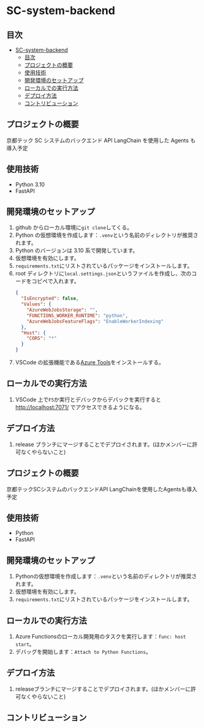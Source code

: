 # SC-system-backend

## 目次

- [SC-system-backend](#sc-system-backend)
  - [目次](#目次)
  - [プロジェクトの概要](#プロジェクトの概要)
  - [使用技術](#使用技術)
  - [開発環境のセットアップ](#開発環境のセットアップ)
  - [ローカルでの実行方法](#ローカルでの実行方法)
  - [デプロイ方法](#デプロイ方法)
  - [コントリビューション](#コントリビューション)

## プロジェクトの概要

京都テック SC システムのバックエンド API
LangChain を使用した Agents も導入予定

## 使用技術

- Python 3.10
- FastAPI

## 開発環境のセットアップ

1. github からローカル環境に`git clone`してくる。
2. Python の仮想環境を作成します：`.venv`という名前のディレクトリが推奨されます。
3. Python のバージョンは 3.10 系で開発しています。
4. 仮想環境を有効にします。
5. `requirements.txt`にリストされているパッケージをインストールします。
6. root ディレクトリに`local.settings.json`というファイルを作成し、次のコードをコピペで入れます。
   ```json
   {
     "IsEncrypted": false,
     "Values": {
       "AzureWebJobsStorage": "",
       "FUNCTIONS_WORKER_RUNTIME": "python",
       "AzureWebJobsFeatureFlags": "EnableWorkerIndexing"
     },
     "Host": {
       "CORS": "*"
     }
   }
   ```
7. VSCode の拡張機能である[Azure Tools](https://marketplace.visualstudio.com/items?itemName=ms-vscode.vscode-node-azure-pack)をインストールする。

## ローカルでの実行方法

1. VSCode 上で`F5`か実行とデバックからデバックを実行すると [http://localhost:7071/](http://localhost:7071/) でアクセスできるようになる。

## デプロイ方法

1. release ブランチにマージすることでデプロイされます。(ほかメンバーに許可なくやらないこと)

## プロジェクトの概要
京都テックSCシステムのバックエンドAPI
LangChainを使用したAgentsも導入予定

## 使用技術
- Python
- FastAPI

## 開発環境のセットアップ
1. Pythonの仮想環境を作成します：`.venv`という名前のディレクトリが推奨されます。
2. 仮想環境を有効にします。
3. `requirements.txt`にリストされているパッケージをインストールします。

## ローカルでの実行方法
1. Azure Functionsのローカル開発用のタスクを実行します：`func: host start`。
2. デバッグを開始します：`Attach to Python Functions`。

## デプロイ方法
1. releaseブランチにマージすることでデプロイされます。(ほかメンバーに許可なくやらないこと)

## コントリビューション
